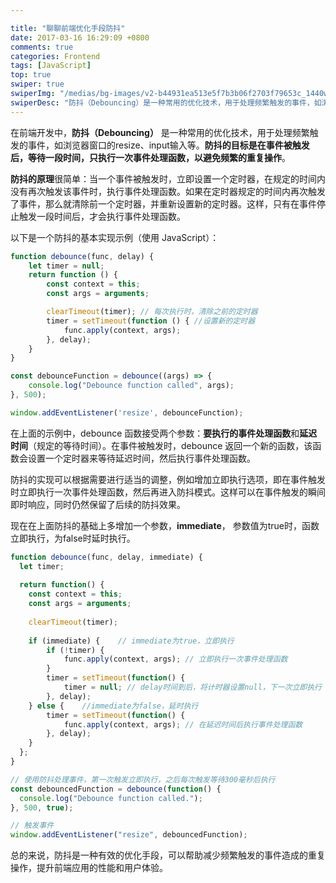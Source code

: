 ```yaml
---

title: "聊聊前端优化手段防抖"
date: 2017-03-16 16:29:09 +0800
comments: true
categories: Frontend
tags: [JavaScript]
top: true
swiper: true
swiperImg: "/medias/bg-images/v2-b44931ea513e5f7b3b06f2703f79653c_1440w.webp"
swiperDesc: "防抖（Debouncing）是一种常用的优化技术，用于处理频繁触发的事件，如浏览器窗口的resize、input输入等。防抖的目标是在事件被触发后，等待一段时间，只执行一次事件处理函数，以避免频繁的重复操作。"
---
```


在前端开发中，**防抖（Debouncing）** 是一种常用的优化技术，用于处理频繁触发的事件，如浏览器窗口的resize、input输入等。**防抖的目标是在事件被触发后，等待一段时间，只执行一次事件处理函数，以避免频繁的重复操作**。

**防抖的原理**很简单：当一个事件被触发时，立即设置一个定时器，在规定的时间内没有再次触发该事件时，执行事件处理函数。如果在定时器规定的时间内再次触发了事件，那么就清除前一个定时器，并重新设置新的定时器。这样，只有在事件停止触发一段时间后，才会执行事件处理函数。

以下是一个防抖的基本实现示例（使用 JavaScript）：

```JavaScript
function debounce(func, delay) {
    let timer = null;
    return function () {
        const context = this;
        const args = arguments;

        clearTimeout(timer); // 每次执行时，清除之前的定时器
        timer = setTimeout(function () { //设置新的定时器
            func.apply(context, args);
        }, delay);
    }
}

const debounceFunction = debounce((args) => {
    console.log("Debounce function called", args);
}, 500);

window.addEventListener('resize', debounceFunction);
```
<!--more-->

在上面的示例中，debounce 函数接受两个参数：**要执行的事件处理函数**和**延迟时间**（规定的等待时间）。在事件被触发时，debounce 返回一个新的函数，该函数会设置一个定时器来等待延迟时间，然后执行事件处理函数。

防抖的实现可以根据需要进行适当的调整，例如增加立即执行选项，即在事件触发时立即执行一次事件处理函数，然后再进入防抖模式。这样可以在事件触发的瞬间即时响应，同时仍然保留了后续的防抖效果。

现在在上面防抖的基础上多增加一个参数，**immediate**， 参数值为true时，函数立即执行，为false时延时执行。

```JavaScript
function debounce(func, delay, immediate) {
  let timer;
  
  return function() {
    const context = this;
    const args = arguments;
    
    clearTimeout(timer);
    
    if (immediate) {    // immediate为true，立即执行
        if (!timer) {
            func.apply(context, args); // 立即执行一次事件处理函数
        }
        timer = setTimeout(function() {
            timer = null; // delay时间到后，将计时器设置null，下一次立即执行
        }, delay);
    } else {    //immediate为false，延时执行
        timer = setTimeout(function() {
            func.apply(context, args); // 在延迟时间后执行事件处理函数
        }, delay);
    }
  };
}

// 使用防抖处理事件，第一次触发立即执行，之后每次触发等待300毫秒后执行
const debouncedFunction = debounce(function() {
  console.log("Debounce function called.");
}, 500, true);

// 触发事件
window.addEventListener("resize", debouncedFunction);

```

总的来说，防抖是一种有效的优化手段，可以帮助减少频繁触发的事件造成的重复操作，提升前端应用的性能和用户体验。
